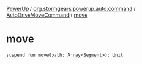 [PowerUp](../../index.md) / [org.stormgears.powerup.auto.command](../index.md) / [AutoDriveMoveCommand](index.md) / [move](./move.md)

# move

`suspend fun move(path: `[`Array`](https://kotlinlang.org/api/latest/jvm/stdlib/kotlin/-array/index.html)`<`[`Segment`](../../org.stormgears.powerup.subsystems.field/-segment/index.md)`>): `[`Unit`](https://kotlinlang.org/api/latest/jvm/stdlib/kotlin/-unit/index.html)